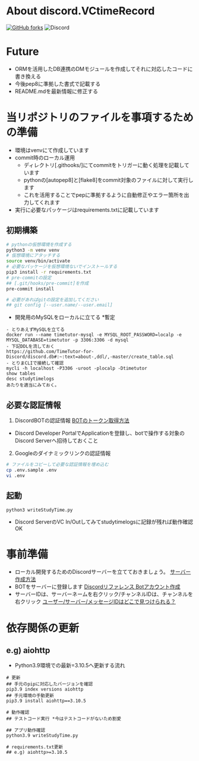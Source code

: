 # About discord.VCtimeRecord
[![GitHub forks](https://img.shields.io/github/forks/mo9mo9study/discord.VCtimeRecord.svg)](https://github.com/mo9mo9study/discord.VCtimeRecord/network)
![Discord](https://discordapp.com/api/guilds/603582455756095488/widget.png?style=shield)

# Future
- ORMを活用したDB連携のDMモジュールを作成してそれに対応したコードに書き換える
- 今後pep8に準拠した書式で記載する
- README.mdを最新情報に修正する


# 当リポジトリのファイルを事項するための準備
- 環境はvenvにて作成しています
- commit時のローカル運用
  - ディレクトリ[.githooks/]にてcommitをトリガーに動く処理を記載しています
  - pythonの[autopep8]と[flake8]をcommit対象のファイルに対して実行します
  - これを活用することでpepに準拠するように自動修正やエラー箇所を出力してくれます
- 実行に必要なパッケージはrequirements.txtに記載しています
## 初期構築
```sh
# pythonの仮想環境を作成する
python3 -m venv venv
# 仮想環境にアタッチする
source venv/bin/activate
# 必要なパッケージを仮想環境ないでインストールする
pip3 install -r requirements.txt
# pre-commitの設定
## [.git/hooks/pre-commit]を作成
pre-commit install

# 必要があればgitの設定を追加してください
## git config [--user.name/--user.email]
```

- 開発用のMySQLをローカルに立てる *暫定
```
- とりあえずMySQLを立てる
docker run --name timetutor-mysql -e MYSQL_ROOT_PASSWORD=localp -e MYSQL_DATABASE=timetutor -p 3306:3306 -d mysql
- 下記DDLを流しておく
https://github.com/TimeTutor-for-Discord/discord.db#:~:text=about-,ddl/,-master/create_table.sql
- とりまCLIで接続して確認
mycli -h localhost -P3306 -uroot -plocalp -Dtimetutor
show tables
desc studytimelogs
あたりを適当にみておく。
```

## 必要な認証情報
1. DiscordBOTの認証情報
[BOTのトークン取得方法](https://discordpy.readthedocs.io/ja/latest/discord.html#discord-intro)
  - Discord Developer PortalでApplicationを登録し、botで操作する対象のDiscord Serverへ招待しておくこと
2. Googleのダイナミックリンクの認証情報
```sh
# ファイルをコピーして必要な認証情報を埋め込む
cp .env.sample .env
vi .env
```

## 起動
```
python3 writeStudyTime.py 
```
- Discord ServerのVC In/Outしてみてstudytimelogsに記録が残れば動作確認OK

# 事前準備
- ローカル開発するためのDiscordサーバーを立てておきましょう。
[サーバー作成方法](https://support.discord.com/hc/ja/articles/204849977-%E3%82%B5%E3%83%BC%E3%83%90%E3%83%BC%E3%81%AE%E4%BD%9C%E6%88%90%E3%81%AE%E4%BB%95%E6%96%B9)
- BOTをサーバーに登録します
[Discordリファレンス Botアカウント作成](https://discordpy.readthedocs.io/ja/latest/discord.html)
- サーバーIDは、サーバーネームを右クリック/チャンネルIDは、チャンネルを右クリック
[ユーザー/サーバー/メッセージIDはどこで見つけられる？](https://support.discord.com/hc/ja/articles/206346498-%E3%83%A6%E3%83%BC%E3%82%B6%E3%83%BC-%E3%82%B5%E3%83%BC%E3%83%90%E3%83%BC-%E3%83%A1%E3%83%83%E3%82%BB%E3%83%BC%E3%82%B8ID%E3%81%AF%E3%81%A9%E3%81%93%E3%81%A7%E8%A6%8B%E3%81%A4%E3%81%91%E3%82%89%E3%82%8C%E3%82%8B-)


# 依存関係の更新
## e.g) aiohttp
- Python3.9環境での最新=3.10.5へ更新する流れ
```
# 更新
## 手元のpipに対応したバージョンを確認
pip3.9 index versions aiohttp 
## 手元環境の手動更新
pip3.9 install aiohttp==3.10.5

# 動作確認
## テストコード実行 *今はテストコードがないため割愛

## アプリ動作確認 
python3.9 writeStudyTime.py

# requirements.txt更新
## e.g) aiohttp>=3.10.5
```